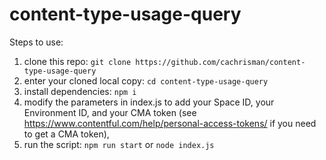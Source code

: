 # content-type-usage-query

Steps to use:
1. clone this repo: `git clone https://github.com/cachrisman/content-type-usage-query`
1. enter your cloned local copy: `cd content-type-usage-query`
1. install dependencies: `npm i`
1. modify the parameters in index.js to add your Space ID, your Environment ID, and your CMA token (see https://www.contentful.com/help/personal-access-tokens/ if you need to get a CMA token), 
1. run the script: `npm run start` or `node index.js`